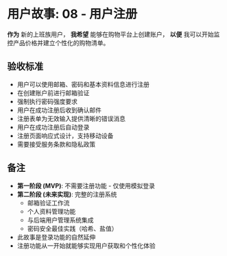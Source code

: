 # 用户故事: 08 - 用户注册

**作为** 新的上班族用户，
**我希望** 能够在购物平台上创建账户，
**以便** 我可以开始监控产品价格并建立个性化的购物清单。

## 验收标准

* 用户可以使用邮箱、密码和基本资料信息进行注册
* 在创建账户前进行邮箱验证
* 强制执行密码强度要求
* 用户在成功注册后收到确认邮件
* 注册表单为无效输入提供清晰的错误消息
* 用户在成功注册后自动登录
* 注册页面响应式设计，支持移动设备
* 需要接受服务条款和隐私政策

## 备注

* **第一阶段 (MVP)**: 不需要注册功能 - 仅使用模拟登录
* **第二阶段 (未来实现)**: 完整的注册系统
  - 邮箱验证工作流
  - 个人资料管理功能
  - 与后端用户管理系统集成
  - 密码安全最佳实践（哈希、盐值）
* 此故事是登录功能的自然延伸
* 注册功能从一开始就能够实现用户获取和个性化体验
